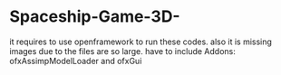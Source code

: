 # Spaceship-Game-3D-
it requires to use openframework to run these codes. also it is missing images due to the files are so large.
have to include Addons: ofxAssimpModelLoader and ofxGui


